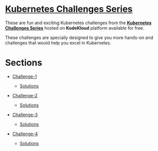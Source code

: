 # [Kubernetes Challenges Series](https://kodekloud.com/courses/kubernetes-challenges/)

These are fun and exciting Kubernetes challenges from the __[Kubernetes Challenges Series](https://kodekloud.com/courses/kubernetes-challenges/)__ hosted on **KodeKloud** platform available for free. 

These challenges are specially designed to give you more hands-on and challenges that would help you excel in Kubernetes.


# Sections

- [Challenge-1](https://kodekloud.com/topic/kubernetes-challenge-1/)
   - [Solutions](https://github.com/kodekloudhub/kubernetes-challenges/tree/master/challenge-1)

- [Challenge-2](https://kodekloud.com/topic/kubernetes-challenge-2/)
  - [Solutions](https://github.com/kodekloudhub/kubernetes-challenges/tree/master/challenge-2)

- [Challenge-3](https://kodekloud.com/topic/kubernetes-challenge-3/)
  - [Solutions](https://github.com/kodekloudhub/kubernetes-challenges/tree/master/challenge-3)

- [Challenge-4](https://kodekloud.com/topic/kubernetes-challenge-4/)
  - [Solutions](https://github.com/kodekloudhub/kubernetes-challenges/tree/master/challenge-4)



